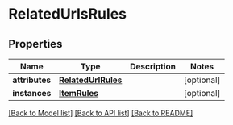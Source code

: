 # RelatedUrlsRules

## Properties
Name | Type | Description | Notes
------------ | ------------- | ------------- | -------------
**attributes** | [**RelatedUrlRules**](RelatedUrlRules.md) |  | [optional] 
**instances** | [**ItemRules**](ItemRules.md) |  | [optional] 

[[Back to Model list]](../README.md#documentation-for-models) [[Back to API list]](../README.md#documentation-for-api-endpoints) [[Back to README]](../README.md)

